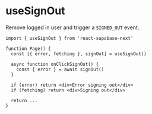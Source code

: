 # useSignOut

Remove logged in user and trigger a `SIGNED_OUT` event.

```tsx highlight=4
import { useSignOut } from 'react-supabase-next'

function Page() {
  const [{ error, fetching }, signOut] = useSignOut()

  async function onClickSignOut() {
    const { error } = await signOut()
  }

  if (error) return <div>Error signing out</div>
  if (fetching) return <div>Signing out</div>

  return ...
}
```
